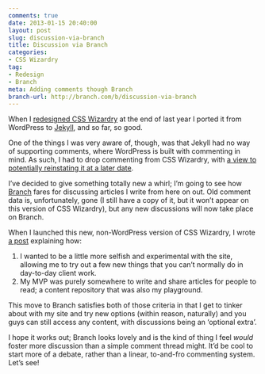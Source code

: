 ```yaml
---
comments: true
date: 2013-01-15 20:40:00
layout: post
slug: discussion-via-branch
title: Discussion via Branch
categories:
- CSS Wizardry
tag:
- Redesign
- Branch
meta: Adding comments though Branch
branch-url: http://branch.com/b/discussion-via-branch
---
```


When I [redesigned CSS Wizardry](http://csswizardry.com/2012/12/a-new-css-wizardry/) at the end of last year I ported it from WordPress to [Jekyll](https://github.com/mojombo/jekyll), and so far, so good.

One of the things I was very aware of, though, was that Jekyll had no way of supporting comments, where WordPress is built with commenting in mind. As such, I had to drop commenting from CSS Wizardry, with [a view to potentially reinstating it at a later date](https://github.com/csswizardry/csswizardry.github.com/issues/8).

I’ve decided to give something totally new a whirl; I’m going to see how [Branch](http://branch.com) fares for discussing articles I write from here on out. Old comment data is, unfortunately, gone (I still have a copy of it, but it won’t appear on this version of CSS Wizardry), but any new discussions will now take place on Branch.

When I launched this new, non-WordPress version of CSS Wizardry, I wrote [a post](http://csswizardry.com/2012/12/a-new-css-wizardry/) explaining how:

1. I wanted to be a little more selfish and experimental with the site, allowing me to try out a few new things that you can’t normally do in day-to-day client work.
2. My MVP was purely somewhere to write and share articles for people to read; a content repository that was also my playground.

This move to Branch satisfies both of those criteria in that I get to tinker about with my site and try new options (within reason, naturally) and you guys can still access any content, with discussions being an ‘optional extra’.

I hope it works out; Branch looks lovely and is the kind of thing I feel _would_ foster more discussion than a simple comment thread might. It’d be cool to start more of a debate, rather than a linear, to-and-fro commenting system. Let’s see!
